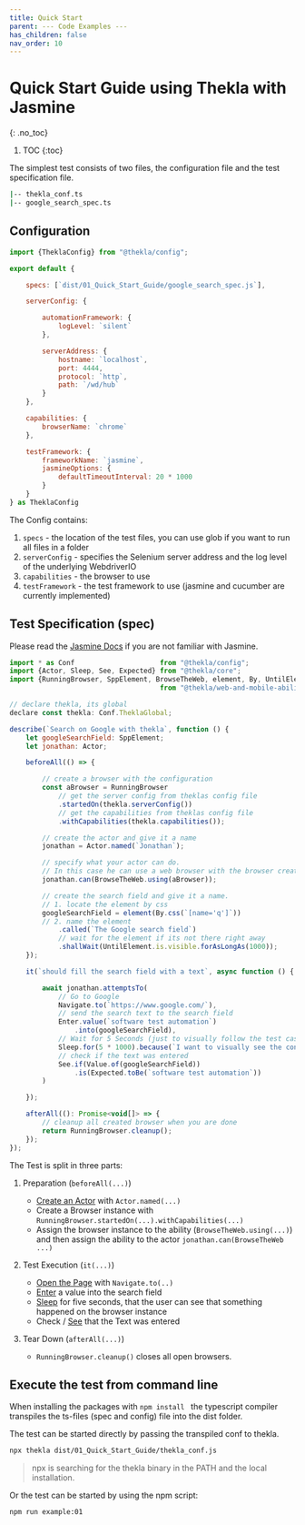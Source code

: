 ```yaml
---
title: Quick Start
parent: --- Code Examples ---
has_children: false
nav_order: 10
---
```


# Quick Start Guide using Thekla with Jasmine
{: .no_toc}

1. TOC
{:toc}

The simplest test consists of two files, the configuration file and the test specification file.

````bash
|-- thekla_conf.ts
|-- google_search_spec.ts
````

## Configuration

````javascript
import {TheklaConfig} from "@thekla/config";

export default {

    specs: [`dist/01_Quick_Start_Guide/google_search_spec.js`],

    serverConfig: {

        automationFramework: {
            logLevel: `silent`
        },

        serverAddress: {
            hostname: `localhost`,
            port: 4444,
            protocol: `http`,
            path: `/wd/hub`
        }
    },

    capabilities: {
        browserName: `chrome`
    },

    testFramework: {
        frameworkName: `jasmine`,
        jasmineOptions: {
            defaultTimeoutInterval: 20 * 1000
        }
    }
} as TheklaConfig

````

The Config contains:

1. ``specs`` - the location of the test files, you can use glob if you want to run all files in a folder
1. ``serverConfig`` - specifies the Selenium server address and the log level of the underlying WebdriverIO
1. ``capabilities`` - the browser to use
1. ``testFramework`` - the test framework to use (jasmine and cucumber are currently implemented)

## Test Specification (spec)

Please read the [Jasmine Docs](https://jasmine.github.io/tutorials/your_first_suite) if you are not familiar
with Jasmine. 

````javascript
import * as Conf                     from "@thekla/config";
import {Actor, Sleep, See, Expected} from "@thekla/core";
import {RunningBrowser, SppElement, BrowseTheWeb, element, By, UntilElement, Navigate, Enter, Value}
                                     from "@thekla/web-and-mobile-abilities";

// declare thekla, its global
declare const thekla: Conf.TheklaGlobal;

describe(`Search on Google with thekla`, function () {
    let googleSearchField: SppElement;
    let jonathan: Actor;

    beforeAll(() => {

        // create a browser with the configuration
        const aBrowser = RunningBrowser
            // get the server config from theklas config file
            .startedOn(thekla.serverConfig())
            // get the capabilities from theklas config file
            .withCapabilities(thekla.capabilities());

        // create the actor and give it a name
        jonathan = Actor.named(`Jonathan`);

        // specify what your actor can do.
        // In this case he can use a web browser with the browser created before.
        jonathan.can(BrowseTheWeb.using(aBrowser));

        // create the search field and give it a name.
        // 1. locate the element by css
        googleSearchField = element(By.css(`[name='q']`))
        // 2. name the element
            .called(`The Google search field`)
            // wait for the element if its not there right away
            .shallWait(UntilElement.is.visible.forAsLongAs(1000));
    });

    it(`should fill the search field with a text`, async function () {

        await jonathan.attemptsTo(
            // Go to Google
            Navigate.to(`https://www.google.com/`),
            // send the search text to the search field
            Enter.value(`software test automation`)
                .into(googleSearchField),
            // Wait for 5 Seconds (just to visually follow the test case)
            Sleep.for(5 * 1000).because(`I want to visually see the content of the search field`),
            // check if the text was entered
            See.if(Value.of(googleSearchField))
                .is(Expected.toBe(`software test automation`))
        )

    });

    afterAll((): Promise<void[]> => {
        // cleanup all created browser when you are done
        return RunningBrowser.cleanup();
    });
});
````

The Test is split in three parts:

1. Preparation (`beforeAll(...)`)
    * [Create an Actor](https://andy-schulz.github.io/thekla/basics/ACTOR.html) with ``Actor.named(...)``
    * Create a Browser instance with ``RunningBrowser.startedOn(...).withCapabilities(...)``
    * Assign the browser instance to the ability (``BrowseTheWeb.using(...)``) and then assign the ability 
    to the actor ``jonathan.can(BrowseTheWeb ...)``

1. Test Execution  (`it(...)`)
    * [Open the Page](https://andy-schulz.github.io/thekla/reference/web_and_mobile/INTERACTIONS.html#navigate) 
    with ``Navigate.to(..)``
    * [Enter](https://andy-schulz.github.io/thekla/reference/web_and_mobile/INTERACTIONS.html#enter) 
    a value into the search field
    * [Sleep](https://andy-schulz.github.io/thekla/reference/basics/INTERACTIONS.html#sleep) 
    for five seconds, that the user can see that something happened on the browser instance
    * Check / [See](https://andy-schulz.github.io/thekla/reference/basics/INTERACTIONS.html#see) 
    that the Text was entered 

1. Tear Down (`afterAll(...)`)
    * ``RunningBrowser.cleanup()`` closes all open browsers.

## Execute the test from command line

When installing the packages with ``npm install `` the typescript compiler transpiles the ts-files (spec and config)
file into the dist folder.

The test can be started directly by passing the transpiled conf to thekla.

````bash
npx thekla dist/01_Quick_Start_Guide/thekla_conf.js
````
> npx is searching for the thekla binary in the PATH and the local installation. 

Or the test can be started by using the npm script:

````bash
npm run example:01
````

